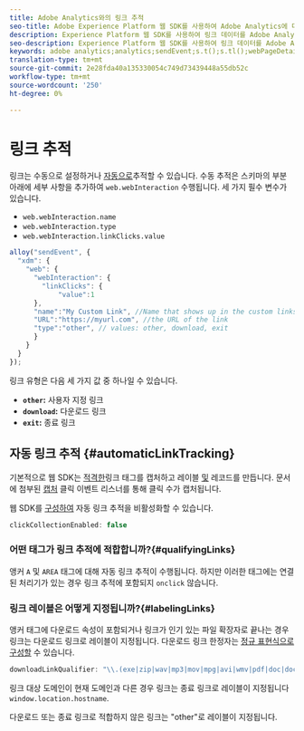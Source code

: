 ```yaml
---
title: Adobe Analytics와의 링크 추적
seo-title: Adobe Experience Platform 웹 SDK를 사용하여 Adobe Analytics에 대한 링크 추적
description: Experience Platform 웹 SDK를 사용하여 링크 데이터를 Adobe Analytics으로 보내는 방법 살펴보기
seo-description: Experience Platform 웹 SDK를 사용하여 링크 데이터를 Adobe Analytics으로 보내는 방법 살펴보기
keywords: adobe analytics;analytics;sendEvent;s.t();s.tl();webPageDetails;pageViews;webInteraction;web Interaction;page views;link tracking;links;track links;clickCollection;click collection;
translation-type: tm+mt
source-git-commit: 2e28fda40a135330054c749d73439448a55db52c
workflow-type: tm+mt
source-wordcount: '250'
ht-degree: 0%

---
```



# 링크 추적

링크는 수동으로 설정하거나 [자동으로](#automaticLinkTracking)추적할 수 있습니다. 수동 추적은 스키마의 부분 아래에 세부 사항을 추가하여 `web.webInteraction` 수행됩니다. 세 가지 필수 변수가 있습니다.

* `web.webInteraction.name`
* `web.webInteraction.type`
* `web.webInteraction.linkClicks.value`

```javascript
alloy("sendEvent", {
  "xdm": {
    "web": {
      "webInteraction": {
        "linkClicks": {
            "value":1
      },
      "name":"My Custom Link", //Name that shows up in the custom links report
      "URL":"https://myurl.com", //the URL of the link
      "type":"other", // values: other, download, exit
      }
    }
  }
});
```

링크 유형은 다음 세 가지 값 중 하나일 수 있습니다.

* **`other`:** 사용자 지정 링크
* **`download`:** 다운로드 링크
* **`exit`:** 종료 링크

## 자동 링크 추적 {#automaticLinkTracking}

기본적으로 웹 SDK는 [적격한](#labelingLinks)링크 태그를 캡처하고 레이블 [및](https://github.com/adobe/xdm/blob/master/docs/reference/datatypes/webinteraction.schema.md) 레코드를 [](#qualifyingLinks) 만듭니다. 문서에 첨부된 [캡처](https://www.w3.org/TR/uievents/#capture-phase) 클릭 이벤트 리스너를 통해 클릭 수가 캡처됩니다.

웹 SDK를 [구성하여](../fundamentals/configuring-the-sdk.md#clickCollectionEnabled) 자동 링크 추적을 비활성화할 수 있습니다.

```javascript
clickCollectionEnabled: false
```

### 어떤 태그가 링크 추적에 적합합니까?{#qualifyingLinks}

앵커 `A` 및 `AREA` 태그에 대해 자동 링크 추적이 수행됩니다. 하지만 이러한 태그에는 연결된 처리기가 있는 경우 링크 추적에 포함되지 `onclick` 않습니다.

### 링크 레이블은 어떻게 지정됩니까?{#labelingLinks}

앵커 태그에 다운로드 속성이 포함되거나 링크가 인기 있는 파일 확장자로 끝나는 경우 링크는 다운로드 링크로 레이블이 지정됩니다. 다운로드 링크 한정자는 [정규 표현식으로 구성할](../fundamentals/configuring-the-sdk.md) 수 있습니다.

```javascript
downloadLinkQualifier: "\\.(exe|zip|wav|mp3|mov|mpg|avi|wmv|pdf|doc|docx|xls|xlsx|ppt|pptx)$"
```

링크 대상 도메인이 현재 도메인과 다른 경우 링크는 종료 링크로 레이블이 지정됩니다 `window.location.hostname`.

다운로드 또는 종료 링크로 적합하지 않은 링크는 &quot;other&quot;로 레이블이 지정됩니다.
